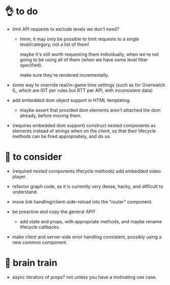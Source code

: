 # 👌 to do

- limit API requests to exclude levels we don't need?

  - hmm, it may only be possible to limit requests to a single level/category,
    not a list of them!

    maybe it's still worth requesting them individually, when we're not going
    to be using all of them (when we have some level filter specified).

    make sure they're rendered incrementally.

- some way to override real/in-game time settings
  (such as for Overwatch IL, which are IGT per rules but RTT per API, with inconsistent data)

- add embedded dom object support in HTML templating.

  - maybe assert that provided dom elements aren't attached the dom already,
    before moving them.

- (requires embedded dom support) construct nested components as elements instead of strings when on
  the client, so that their lifecycle methods can be fired appropraitely, and do so.

# 🤔 to consider

- (required nested components lifecycle methods) add embedded video player.

- refactor graph code, as it is currently very dense, hacky, and difficult to understand.

- move link handling/client-side-reload into the "router" component.

- be preactive and copy the general API?

  - add state and props, with appropriate methods, and maybe rename lifecycle callbacks.

- make client and server-side error handling consistent, possibly using a new common component.

# 🧠 brain train

- async iterators of props? not unless you have a motivating use case.
